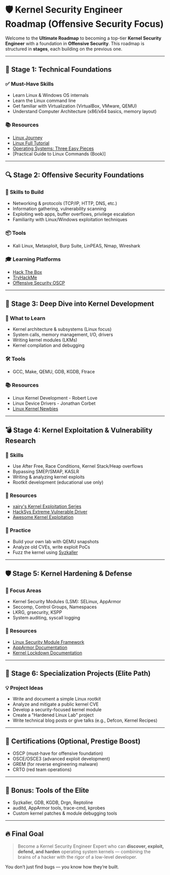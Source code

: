 # 🛡️ Kernel Security Engineer Roadmap (Offensive Security Focus)

Welcome to the **Ultimate Roadmap** to becoming a top-tier **Kernel Security Engineer** with a foundation in **Offensive Security**. This roadmap is structured in **stages**, each building on the previous one.

---

## 🧩 Stage 1: Technical Foundations

### ✅ Must-Have Skills
- Learn Linux & Windows OS internals
- Learn the Linux command line
- Get familiar with Virtualization (VirtualBox, VMware, QEMU)
- Understand Computer Architecture (x86/x64 basics, memory layout)

### 📚 Resources
- [Linux Journey](https://linuxjourney.com)
- [Linux Full Tutorial](https://www.geeksforgeeks.org/linux-tutorial/)
- [Operating Systems: Three Easy Pieces](https://pages.cs.wisc.edu/~remzi/OSTEP/)
- [Practical Guide to Linux Commands (Book)]

---

## 🔍 Stage 2: Offensive Security Foundations

### 🔧 Skills to Build
- Networking & protocols (TCP/IP, HTTP, DNS, etc.)
- Information gathering, vulnerability scanning
- Exploiting web apps, buffer overflows, privilege escalation
- Familiarity with Linux/Windows exploitation techniques

### 📦 Tools
- Kali Linux, Metasploit, Burp Suite, LinPEAS, Nmap, Wireshark

### 🎓 Learning Platforms
- [Hack The Box](https://hackthebox.com)
- [TryHackMe](https://tryhackme.com)
- [Offensive Security OSCP](https://www.offensive-security.com/pwk-oscp/)

---

## 🧠 Stage 3: Deep Dive into Kernel Development

### 📘 What to Learn
- Kernel architecture & subsystems (Linux focus)
- System calls, memory management, I/O, drivers
- Writing kernel modules (LKMs)
- Kernel compilation and debugging

### 🛠 Tools
- GCC, Make, QEMU, GDB, KGDB, Ftrace

### 📚 Resources
- Linux Kernel Development - Robert Love
- Linux Device Drivers - Jonathan Corbet
- [Linux Kernel Newbies](https://kernelnewbies.org)

---

## 💣 Stage 4: Kernel Exploitation & Vulnerability Research

### 📌 Skills
- Use After Free, Race Conditions, Kernel Stack/Heap overflows
- Bypassing SMEP/SMAP, KASLR
- Writing & analyzing kernel exploits
- Rootkit development (educational use only)

### 📘 Resources
- [xairy's Kernel Exploitation Series](https://xairy.io)
- [HackSys Extreme Vulnerable Driver](https://github.com/hacksysteam/HackSysExtremeVulnerableDriver)
- [Awesome Kernel Exploitation](https://github.com/MaherAzzouzi/Awesome-Kernel-Exploitation)

### 🧪 Practice
- Build your own lab with QEMU snapshots
- Analyze old CVEs, write exploit PoCs
- Fuzz the kernel using [Syzkaller](https://github.com/google/syzkaller)

---

## 🛡️ Stage 5: Kernel Hardening & Defense

### 🔐 Focus Areas
- Kernel Security Modules (LSM): SELinux, AppArmor
- Seccomp, Control Groups, Namespaces
- LKRG, grsecurity, KSPP
- System auditing, syscall logging

### 📘 Resources
- [Linux Security Module Framework](https://www.kernel.org/doc/html/latest/security/)
- [AppArmor Documentation](https://gitlab.com/apparmor/apparmor/-/wikis/Documentation)
- [Kernel Lockdown Documentation](https://www.kernel.org/doc/html/latest/admin-guide/kernel-lockdown.html)

---

## 🎯 Stage 6: Specialization Projects (Elite Path)

### 💡 Project Ideas
- Write and document a simple Linux rootkit
- Analyze and mitigate a public kernel CVE
- Develop a security-focused kernel module
- Create a "Hardened Linux Lab" project
- Write technical blog posts or give talks (e.g., Defcon, Kernel Recipes)

---

## 🏅 Certifications (Optional, Prestige Boost)
- OSCP (must-have for offensive foundation)
- OSCE/OSCE3 (advanced exploit development)
- GREM (for reverse engineering malware)
- CRTO (red team operations)

---

## 🧰 Bonus: Tools of the Elite
- Syzkaller, GDB, KGDB, Drgn, Reptoline
- auditd, AppArmor tools, trace-cmd, kprobes
- Custom kernel patches & module debugging tools

---

## 🔥 Final Goal
> Become a Kernel Security Engineer Expert who can **discover, exploit, defend, and harden** operating system kernels — combining the brains of a hacker with the rigor of a low-level developer.

You don’t just find bugs — you know how they’re built.
